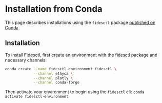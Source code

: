 # Installation from Conda

This page describes installations using the `fidesctl` package [published on Conda](https://anaconda.org/ethyca/fidesctl).

## Installation

To install Fidesctl, first create an environment with the fidesctl package and necessary channels:

```bash
conda create --name fidesctl-environment fidesctl \
             --channel ethyca \
             --channel plotly \
             --channel conda-forge
```

Then activate your environment to begin using the `fidesctl` cli:
`conda activate fidesctl-environment`
